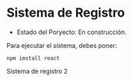 <h1> Sistema de Registro </h1>

- Estado del Poryecto: En construcción.

Para ejecutar el sistema, debes poner:

```npm imstall react```

Sistema de registro 2

